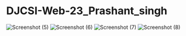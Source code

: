 # DJCSI-Web-23_Prashant_singh
![Screenshot (5)](https://github.com/prashant-80/DJCSI-Web-23_Prashant_singh/assets/121568016/ccade5ba-59c7-4577-b628-b6098ac74b40)
![Screenshot (6)](https://github.com/prashant-80/DJCSI-Web-23_Prashant_singh/assets/121568016/446c56c3-bcdd-4da0-8462-cff8778b0efa)
![Screenshot (7)](https://github.com/prashant-80/DJCSI-Web-23_Prashant_singh/assets/121568016/a1eb4980-9f14-4b4c-b4b0-b25b47b7aff9)
![Screenshot (8)](https://github.com/prashant-80/DJCSI-Web-23_Prashant_singh/assets/121568016/7c310558-e27a-4825-8313-e96de233963a)
